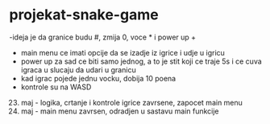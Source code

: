 # projekat-snake-game

-ideja je da granice budu #, zmija 0, voce * i power up +
- main menu ce imati opcije da se izadje iz igrice i udje u igricu
- power up za sad ce biti samo jednog, a to je stit koji ce traje 5s i ce cuva igraca u slucaju da udari u granicu 
- kad igrac pojede jednu vocku, dobija 10 poena
- kontrole su na WASD

23. maj - logika, crtanje i kontrole igrice zavrsene, zapocet main menu
26. maj - main menu zavrsen, odradjen u sastavu main funkcije
